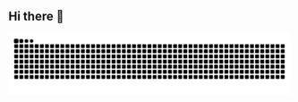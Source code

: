 ## Hi there 👋

<picture>
  <source media="(prefers-color-scheme: dark)" srcset="https://raw.githubusercontent.com/SandykidYao/SandykidYao/output/github-contribution-grid-snake-dark.svg">
  <source media="(prefers-color-scheme: light)" srcset="https://raw.githubusercontent.com/SandykidYao/SandykidYao/output/github-contribution-grid-snake.svg">
  <img alt="github contribution grid snake animation" src="https://raw.githubusercontent.com/SandykidYao/SandykidYao/output/github-contribution-grid-snake.svg">
</picture>

<!--
**SandyKidYao/SandyKidYao** is a ✨ _special_ ✨ repository because its `README.md` (this file) appears on your GitHub profile.

Here are some ideas to get you started:

- 🔭 I’m currently working on ...
- 🌱 I’m currently learning ...
- 👯 I’m looking to collaborate on ...
- 🤔 I’m looking for help with ...
- 💬 Ask me about ...
- 📫 How to reach me: ...
- 😄 Pronouns: ...
- ⚡ Fun fact: ...
-->
